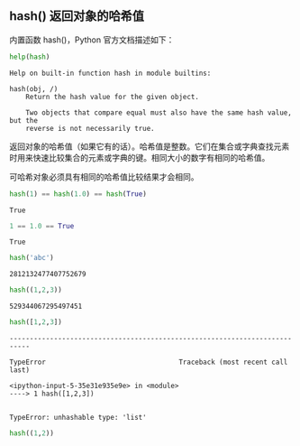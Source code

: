 ## hash() 返回对象的哈希值

内置函数 hash()，Python 官方文档描述如下：


```python
help(hash)
```

    Help on built-in function hash in module builtins:
    
    hash(obj, /)
        Return the hash value for the given object.
        
        Two objects that compare equal must also have the same hash value, but the
        reverse is not necessarily true.
    
    

返回对象的哈希值（如果它有的话）。哈希值是整数。它们在集合或字典查找元素时用来快速比较集合的元素或字典的键。相同大小的数字有相同的哈希值。

可哈希对象必须具有相同的哈希值比较结果才会相同。


```python
hash(1) == hash(1.0) == hash(True)
```




    True




```python
1 == 1.0 == True
```




    True




```python
hash('abc')
```




    2812132477407752679




```python
hash((1,2,3))
```




    529344067295497451




```python
hash([1,2,3])
```


    ---------------------------------------------------------------------------

    TypeError                                 Traceback (most recent call last)

    <ipython-input-5-35e31e935e9e> in <module>
    ----> 1 hash([1,2,3])
    

    TypeError: unhashable type: 'list'



```python
hash((1,2))
```
